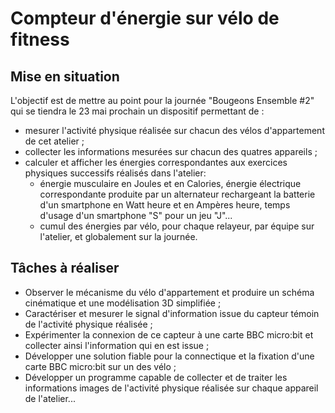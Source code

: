 
# Compteur d'énergie sur vélo de fitness

## Mise en situation

L'objectif est de mettre au point pour la journée "Bougeons Ensemble #2" qui se tiendra le 23 mai prochain un dispositif permettant de :

- mesurer l'activité physique réalisée sur chacun des vélos d'appartement de cet atelier ;
- collecter les informations mesurées sur chacun des quatres appareils ;
- calculer et afficher les énergies correspondantes aux exercices physiques successifs réalisés dans l'atelier:
    - énergie musculaire en Joules et en Calories, énergie électrique correspondante produite par un alternateur rechargeant la batterie d'un smartphone en Watt heure et en Ampères heure, temps d'usage d'un smartphone "S" pour un jeu "J"... 
    - cumul des énergies par vélo, pour chaque relayeur, par équipe sur l'atelier, et globalement sur la journée.

## Tâches à réaliser

- Observer le mécanisme du vélo d'appartement et produire un schéma cinématique et une modélisation 3D simplifiée ;
- Caractériser et mesurer le signal d'information issue du capteur témoin de l'activité physique réalisée ;
- Expérimenter la connexion de ce capteur à une carte BBC micro:bit et collecter ainsi l'information qui en est issue ;
- Développer une solution fiable pour la connectique et la fixation d'une carte BBC micro:bit sur un des vélo ;
- Développer un programme capable de collecter et de traiter les informations images de l'activité physique réalisée sur chaque appareil de l'atelier...